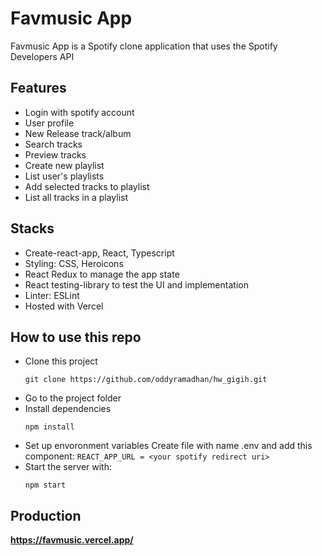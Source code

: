 # Favmusic App

Favmusic App is a Spotify clone application that uses the Spotify Developers API

## Features

- Login with spotify account
- User profile
- New Release track/album
- Search tracks
- Preview tracks
- Create new playlist
- List user's playlists
- Add selected tracks to playlist
- List all tracks in a playlist

## Stacks

- Create-react-app, React, Typescript
- Styling: CSS, Heroicons
- React Redux to manage the app state
- React testing-library to test the UI and implementation
- Linter: ESLint
- Hosted with Vercel

## How to use this repo

- Clone this project
  ```
  git clone https://github.com/oddyramadhan/hw_gigih.git
  ```
- Go to the project folder
- Install dependencies
  ```
  npm install
  ```
- Set up envoronment variables
  Create file with name .env and add this component:
  ` REACT_APP_URL = <your spotify redirect uri> `
- Start the server with:
  ```
  npm start
  ```

## Production

<b> https://favmusic.vercel.app/ <b>
